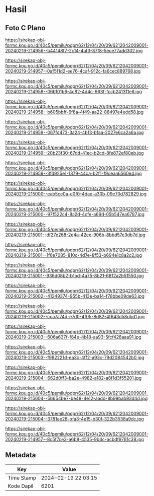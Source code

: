 # Hasil

## Foto C Plano

https://sirekap-obj-formc.kpu.go.id/40c5/pemilu/pdpr/62/12/04/20/09/6212042009001-20240219-214956--b44148f7-2c14-4af3-87f8-5ece77add302.jpg

https://sirekap-obj-formc.kpu.go.id/40c5/pemilu/pdpr/62/12/04/20/09/6212042009001-20240219-214957--0af5f1d2-ee76-4caf-912c-fa6cec889768.jpg

https://sirekap-obj-formc.kpu.go.id/40c5/pemilu/pdpr/62/12/04/20/09/6212042009001-20240219-214958--06b101b6-4c82-4d4c-963f-fccb241311e6.jpg

https://sirekap-obj-formc.kpu.go.id/40c5/pemilu/pdpr/62/12/04/20/09/6212042009001-20240219-214958--b605bbff-6f8a-4f49-aa22-88497e4edd58.jpg

https://sirekap-obj-formc.kpu.go.id/40c5/pemilu/pdpr/62/12/04/20/09/6212042009001-20240219-214959--067fd473-3a24-4bf3-bfaa-2027e6ca2a6a.jpg

https://sirekap-obj-formc.kpu.go.id/40c5/pemilu/pdpr/62/12/04/20/09/6212042009001-20240219-214959--20b23f30-67dd-41ec-b2cd-8fe872ef80eb.jpg

https://sirekap-obj-formc.kpu.go.id/40c5/pemilu/pdpr/62/12/04/20/09/6212042009001-20240219-214959--3fd925e1-1379-44ca-b2f1-f9ceaa6560e4.jpg

https://sirekap-obj-formc.kpu.go.id/40c5/pemilu/pdpr/62/12/04/20/09/6212042009001-20240219-215000--eab5ce0a-e0f0-4dae-a30b-09e70d782829.jpg

https://sirekap-obj-formc.kpu.go.id/40c5/pemilu/pdpr/62/12/04/20/09/6212042009001-20240219-215000--97f522c4-8a2d-4cfe-a69d-05b547ea6787.jpg

https://sirekap-obj-formc.kpu.go.id/40c5/pemilu/pdpr/62/12/04/20/09/6212042009001-20240219-215001--df27e268-2e4a-42ee-906b-8bbd57e3db7d.jpg

https://sirekap-obj-formc.kpu.go.id/40c5/pemilu/pdpr/62/12/04/20/09/6212042009001-20240219-215001--1f6e7085-810c-4d7e-8f53-b694e1c8a2c2.jpg

https://sirekap-obj-formc.kpu.go.id/40c5/pemilu/pdpr/62/12/04/20/09/6212042009001-20240219-215001--936d08b2-b1bd-4a75-8b21-6812a2b51550.jpg

https://sirekap-obj-formc.kpu.go.id/40c5/pemilu/pdpr/62/12/04/20/09/6212042009001-20240219-215002--41249374-955b-413e-ba14-f78bbe09de63.jpg

https://sirekap-obj-formc.kpu.go.id/40c5/pemilu/pdpr/62/12/04/20/09/6212042009001-20240219-215002--cca7a74d-e7d0-4f05-8d82-4f643d58dbd1.jpg

https://sirekap-obj-formc.kpu.go.id/40c5/pemilu/pdpr/62/12/04/20/09/6212042009001-20240219-215003--606a637f-f84e-4b18-aa93-5fcf428aaa91.jpg

https://sirekap-obj-formc.kpu.go.id/40c5/pemilu/pdpr/62/12/04/20/09/6212042009001-20240219-215003--f982221d-ea3c-4ff2-a93c-79d2084542b0.jpg

https://sirekap-obj-formc.kpu.go.id/40c5/pemilu/pdpr/62/12/04/20/09/6212042009001-20240219-215004--662d0ff3-ba2e-4982-a182-a8f1d3f55201.jpg

https://sirekap-obj-formc.kpu.go.id/40c5/pemilu/pdpr/62/12/04/20/09/6212042009001-20240219-215004--5b654be7-be48-4e12-aadd-8b99bab93d4d.jpg

https://sirekap-obj-formc.kpu.go.id/40c5/pemilu/pdpr/62/12/04/20/09/6212042009001-20240219-215004--3781ae28-bfa3-4e15-b30f-322b3538a9dc.jpg

https://sirekap-obj-formc.kpu.go.id/40c5/pemilu/pdpr/62/12/04/20/09/6212042009001-20240219-214957--8c5f7ce3-a6b8-4535-9b4c-acbdf9761c38.jpg


## Metadata

| Key        | Value               |
| ---------- | ------------------- |
| Time Stamp | 2024-02-19 22:03:15 |
| Kode Dapil | 6201                |



